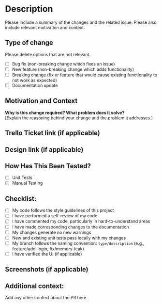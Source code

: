 # Description

Please include a summary of the changes and the related issue. Please also include relevant motivation and context.

## Type of change

Please delete options that are not relevant.

- [ ] Bug fix (non-breaking change which fixes an issue)
- [ ] New feature (non-breaking change which adds functionality)
- [ ] Breaking change (fix or feature that would cause existing functionality to not work as expected)
- [ ] Documentation update

## Motivation and Context

**Why is this change required? What problem does it solve?**  
[Explain the reasoning behind your change and the problem it addresses.]

## Trello Ticket link (if applicable)

<!-- Add the ticket link of the change -->

## Design link (if applicable)

<!-- Add the figma file link of the change -->

## How Has This Been Tested?

<!-- Describe the tests you ran and how -->

- [ ] Unit Tests
- [ ] Manual Testing

## Checklist:

- [ ] My code follows the style guidelines of this project
- [ ] I have performed a self-review of my code
- [ ] I have commented my code, particularly in hard-to-understand areas
- [ ] I have made corresponding changes to the documentation
- [ ] My changes generate no new warnings
- [ ] New and existing unit tests pass locally with my changes
- [ ] My branch follows the naming convention: `type/description` (e.g., feature/add-login, fix/memory-leak)
- [ ] I have verified the UI (if applicable)

## Screenshots (if applicable)

<!-- Add screenshots to show the changes, especially for UI changes -->

## Additional context:

Add any other context about the PR here.
